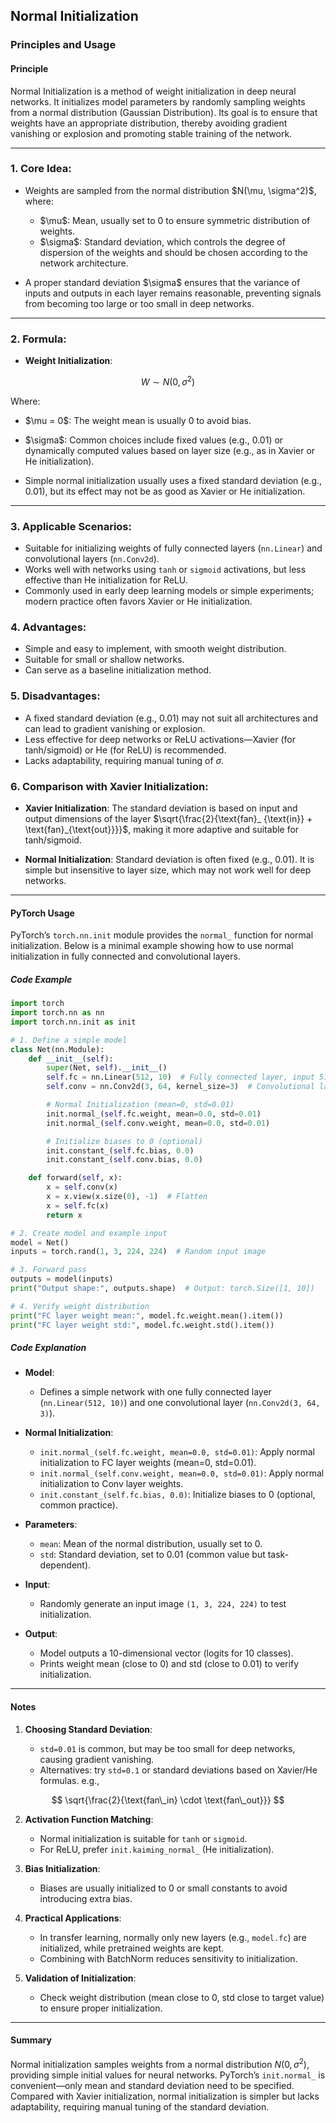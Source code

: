 

## Normal Initialization

### Principles and Usage

#### **Principle**

Normal Initialization is a method of weight initialization in deep neural networks. It initializes model parameters by randomly sampling weights from a normal distribution (Gaussian Distribution). Its goal is to ensure that weights have an appropriate distribution, thereby avoiding gradient vanishing or explosion and promoting stable training of the network.

---

### 1. Core Idea:

* Weights are sampled from the normal distribution \$N(\mu, \sigma^2)\$, where:

  * \$\mu\$: Mean, usually set to 0 to ensure symmetric distribution of weights.
  * \$\sigma\$: Standard deviation, which controls the degree of dispersion of the weights and should be chosen according to the network architecture.

* A proper standard deviation \$\sigma\$ ensures that the variance of inputs and outputs in each layer remains reasonable, preventing signals from becoming too large or too small in deep networks.

---

### 2. Formula:

* **Weight Initialization**:

$$
W \sim N(0, \sigma^2)
$$

Where:

* \$\mu = 0\$: The weight mean is usually 0 to avoid bias.

* \$\sigma\$: Common choices include fixed values (e.g., 0.01) or dynamically computed values based on layer size (e.g., as in Xavier or He initialization).

* Simple normal initialization usually uses a fixed standard deviation (e.g., 0.01), but its effect may not be as good as Xavier or He initialization.

---

### 3. Applicable Scenarios:

* Suitable for initializing weights of fully connected layers (`nn.Linear`) and convolutional layers (`nn.Conv2d`).
* Works well with networks using `tanh` or `sigmoid` activations, but less effective than He initialization for ReLU.
* Commonly used in early deep learning models or simple experiments; modern practice often favors Xavier or He initialization.

### 4. Advantages:

* Simple and easy to implement, with smooth weight distribution.
* Suitable for small or shallow networks.
* Can serve as a baseline initialization method.

### 5. Disadvantages:

* A fixed standard deviation (e.g., 0.01) may not suit all architectures and can lead to gradient vanishing or explosion.
* Less effective for deep networks or ReLU activations—Xavier (for tanh/sigmoid) or He (for ReLU) is recommended.
* Lacks adaptability, requiring manual tuning of $\sigma$.

### 6. Comparison with Xavier Initialization:

* **Xavier Initialization**: The standard deviation is based on input and output dimensions of the layer \$\sqrt{\frac{2}{\text{fan}\_ {\text{in}} + \text{fan}\_{\text{out}}}}\$, making it more adaptive and suitable for tanh/sigmoid.

* **Normal Initialization**: Standard deviation is often fixed (e.g., 0.01). It is simple but insensitive to layer size, which may not work well for deep networks.

---

#### **PyTorch Usage**

PyTorch’s `torch.nn.init` module provides the `normal_` function for normal initialization. Below is a minimal example showing how to use normal initialization in fully connected and convolutional layers.

##### **Code Example**

```python
import torch
import torch.nn as nn
import torch.nn.init as init

# 1. Define a simple model
class Net(nn.Module):
    def __init__(self):
        super(Net, self).__init__()
        self.fc = nn.Linear(512, 10)  # Fully connected layer, input 512, output 10
        self.conv = nn.Conv2d(3, 64, kernel_size=3)  # Convolutional layer, input 3 channels, output 64 channels

        # Normal Initialization (mean=0, std=0.01)
        init.normal_(self.fc.weight, mean=0.0, std=0.01)
        init.normal_(self.conv.weight, mean=0.0, std=0.01)

        # Initialize biases to 0 (optional)
        init.constant_(self.fc.bias, 0.0)
        init.constant_(self.conv.bias, 0.0)

    def forward(self, x):
        x = self.conv(x)
        x = x.view(x.size(0), -1)  # Flatten
        x = self.fc(x)
        return x

# 2. Create model and example input
model = Net()
inputs = torch.rand(1, 3, 224, 224)  # Random input image

# 3. Forward pass
outputs = model(inputs)
print("Output shape:", outputs.shape)  # Output: torch.Size([1, 10])

# 4. Verify weight distribution
print("FC layer weight mean:", model.fc.weight.mean().item())
print("FC layer weight std:", model.fc.weight.std().item())
```

##### **Code Explanation**

* **Model**:

  * Defines a simple network with one fully connected layer (`nn.Linear(512, 10)`) and one convolutional layer (`nn.Conv2d(3, 64, 3)`).
* **Normal Initialization**:

  * `init.normal_(self.fc.weight, mean=0.0, std=0.01)`: Apply normal initialization to FC layer weights (mean=0, std=0.01).
  * `init.normal_(self.conv.weight, mean=0.0, std=0.01)`: Apply normal initialization to Conv layer weights.
  * `init.constant_(self.fc.bias, 0.0)`: Initialize biases to 0 (optional, common practice).
* **Parameters**:

  * `mean`: Mean of the normal distribution, usually set to 0.
  * `std`: Standard deviation, set to 0.01 (common value but task-dependent).
* **Input**:

  * Randomly generate an input image `(1, 3, 224, 224)` to test initialization.
* **Output**:

  * Model outputs a 10-dimensional vector (logits for 10 classes).
  * Prints weight mean (close to 0) and std (close to 0.01) to verify initialization.

---

#### **Notes**

1. **Choosing Standard Deviation**:

   * `std=0.01` is common, but may be too small for deep networks, causing gradient vanishing.
   * Alternatives: try `std=0.1` or standard deviations based on Xavier/He formulas. 
     e.g.,
     
$$
\sqrt{\frac{2}{\text{fan\_in} \cdot \text{fan\_out}}}
$$

2. **Activation Function Matching**:

   * Normal initialization is suitable for `tanh` or `sigmoid`.
   * For ReLU, prefer `init.kaiming_normal_` (He initialization).
3. **Bias Initialization**:

   * Biases are usually initialized to 0 or small constants to avoid introducing extra bias.
4. **Practical Applications**:

   * In transfer learning, normally only new layers (e.g., `model.fc`) are initialized, while pretrained weights are kept.
   * Combining with BatchNorm reduces sensitivity to initialization.
5. **Validation of Initialization**:

   * Check weight distribution (mean close to 0, std close to target value) to ensure proper initialization.

---

#### **Summary**

Normal initialization samples weights from a normal distribution $N(0, \sigma^2)$, providing simple initial values for neural networks. PyTorch’s `init.normal_` is convenient—only mean and standard deviation need to be specified. Compared with Xavier initialization, normal initialization is simpler but lacks adaptability, requiring manual tuning of the standard deviation.


